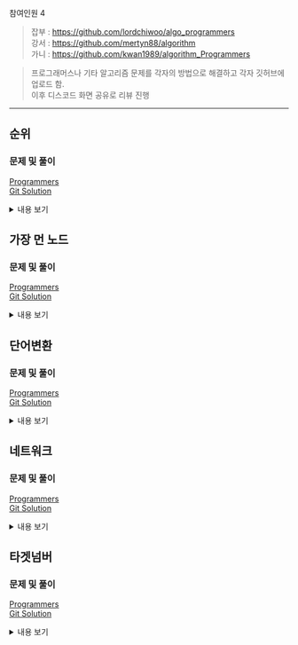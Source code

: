 참여인원 4
> 잡부 : https://github.com/lordchiwoo/algo_programmers  
> 강서 : https://github.com/mertyn88/algorithm  
> 가니 : https://github.com/kwan1989/algorithm_Programmers

> 프로그래머스나 기타 알고리즘 문제를 각자의 방법으로 해결하고 각자 깃허브에 업로드 함.  
> 이후 디스코드 화면 공유로 리뷰 진행  

---

## 순위
### 문제 및 풀이
[Programmers]()  
[Git Solution]()
<details markdown="1">
<summary>내용 보기</summary>

</details>


## 가장 먼 노드
### 문제 및 풀이
[Programmers](https://programmers.co.kr/learn/courses/30/lessons/49189)  
[Git Solution]()
<details markdown="1">
<summary>내용 보기</summary>

</details>


## 단어변환
### 문제 및 풀이
[Programmers](https://programmers.co.kr/learn/courses/30/lessons/43163)  
[Git Solution]()
<details markdown="1">
<summary>내용 보기</summary>

</details>


## 네트워크
### 문제 및 풀이
[Programmers](https://programmers.co.kr/learn/courses/30/lessons/43162)  
[Git Solution]()
<details markdown="1">
<summary>내용 보기</summary>

</details>


## 타겟넘버
### 문제 및 풀이
[Programmers](https://programmers.co.kr/learn/courses/30/lessons/43165)  
[Git Solution]()
<details markdown="1">
<summary>내용 보기</summary>

</details>

